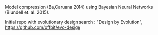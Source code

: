 Model compression (Ba,Caruana 2014) using Bayesian Neural Networks (Blundell et. al. 2015).

Initial repo with evolutionary design search : "Design by Evolution", https://github.com/offbit/evo-design

